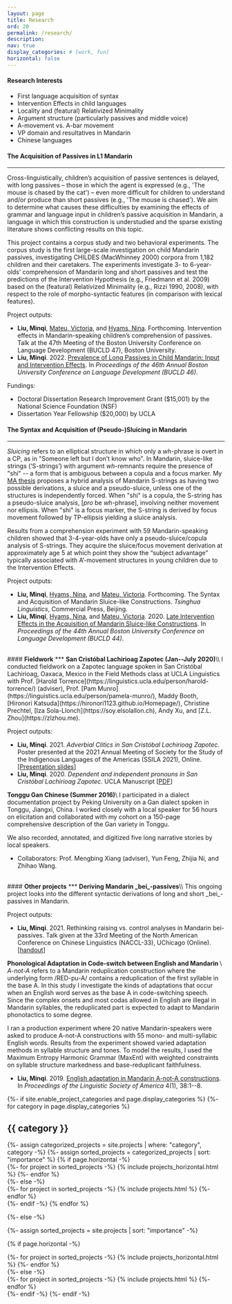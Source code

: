 ```yaml
---
layout: page
title: Research
ord: 20
permalink: /research/
description:
nav: true
display_categories: # [work, fun]
horizontal: false
---
```

#### <b>Research Interests</b>
* First language acquisition of syntax
* Intervention Effects in child languages
* Locality and (featural) Relativized Minimality 
* Argument structure  (particularly passives and middle voice)
* A-movement vs. A-bar movement
* VP domain and resultatives in Mandarin
* Chinese languages

#### <b>The Acquisition of Passives in L1 Mandarin</b>
***

Cross-linguistically, children’s acquisition of passive sentences is delayed, with long passives – those in which the agent is expressed (e.g., 'The mouse is chased by the cat') – even more difficult for children to understand and/or produce than short passives (e.g., 'The mouse is chased'). We aim to determine what causes these difficulties by examining the effects of grammar and language input in children’s passive acquisition in Mandarin, a language in which this construction is understudied and the sparse existing literature shows conflicting results on this topic. 

This project contains a corpus study and two behavioral experiments. The corpus study is the first large-scale investigation on child Mandarin passives, investigating CHILDES (MacWhinney 2000) corpora from 1,182 children and their caretakers. The  experiments  investigate 3- to 6-year-olds’ comprehension of Mandarin long and short passives and test the predictions of the Intervention Hypothesis (e.g., Friedmann et al. 2009) based on the (featural) Relativized Minimality (e.g., Rizzi 1990, 2008), with respect to the role of morpho-syntactic features (in comparison with lexical features).

Project outputs:
* __Liu, Minqi__, [Mateu, Victoria](https://www.victoriamateu.com), and [Hyams, Nina](https://linguistics.ucla.edu/person/nina-hyams/). Forthcoming. Intervention effects in Mandarin-speaking children’s comprehension of passives. Talk at the 47th Meeting of the Boston University Conference on Language Development (BUCLD 47), Boston University.
* __Liu, Minqi__. 2022. <a href="/assets/pdf/Liu_BUCLD46_LongPass.pdf" target="_new">Prevalence of Long Passives in Child Mandarin: Input and Intervention Effects</a>. In _Proceedings of the 46th Annual Boston University Conference on Language Development (BUCLD 46)_. 

Fundings:
* Doctoral Dissertation Research Improvement Grant ($15,001) by the National Science Foundation (NSF) 
* Dissertation Year Fellowship ($20,000) by UCLA

#### <b>The Syntax and Acquisition of (Pseudo-)Sluicing in Mandarin</b>
***
_Sluicing_ refers to an elliptical structure in which only a _wh_-phrase is overt in a CP, as in "Someone left but I don’t know who". In Mandarin, sluice-like strings (‘S-strings’) with argument _wh_-remnants require the presence of "shi" -- a form that is ambiguous between a copula and a focus marker. My [MA thesis](https://www.proquest.com/docview/2330601872/F87CEFA1CCBA4A89PQ/2?accountid=14512) proposes a hybrid analysis of Mandarin S-strings as having two possible derivations, a sluice and a pseudo-sluice, unless one of the structures is independently forced. When "shi" is a copula, the S-string has a pseudo-sluice analysis, [_pro_ be _wh_-phrase], involving neither movement nor ellipsis. When "shi" is a focus marker, the S-string is derived by focus movement followed by TP-ellipsis yielding a sluice analysis. 

Results from a comprehension experiment with 59 Mandarin-speaking children showed that 3-4-year-olds have only a pseudo-sluice/copula analysis of S-strings. They acquire the sluice/focus movement derivation at approximately age 5 at which point they show the “subject advantage” typically associated with A’-movement structures in young children due to the Intervention Effects.

Project outputs:
* __Liu, Minqi__, [Hyams, Nina](https://linguistics.ucla.edu/person/nina-hyams/), and [Mateu, Victoria](https://www.victoriamateu.com). Forthcoming. The Syntax and Acquisition of Mandarin Sluice-like Constructions. _Tsinghua  Linguistics_, Commercial Press, Beijing.
* __Liu, Minqi__, [Hyams, Nina](https://linguistics.ucla.edu/person/nina-hyams/), and [Mateu, Victoria](https://www.victoriamateu.com). 2020. <a href="/assets/pdf/Liu_BUCLD44_sluicing.pdf" target="_new">Late Intervention Effects in the Acquisition of Mandarin Sluice-like Constructions</a>. In _Proceedings of the 44th Annual Boston University Conference on Language Development (BUCLD 44)_. 



<br>
#### <b>Fieldwork</b>
***
<strong>San Cristóbal Lachirioag Zapotec (Jan--July 2020)</strong>\\
I conducted fieldwork on a Zapotec language spoken in San Cristóbal Lachirioag, Oaxaca, Mexico in the Field Methods class at UCLA Linguistics with Prof. [Harold Torrence](https://linguistics.ucla.edu/person/harold-torrence/) (adviser), Prof. [Pam Munro](https://linguistics.ucla.edu/person/pamela-munro/), Maddy Booth, [Hironori Katsuda](https://hironori1123.github.io/Homepage/), Christine Prechtel, [Iza Sola-Llonch](https://soy.elsolallon.ch), Andy Xu, and [Z.L. Zhou](https://zlzhou.me). 


Project outputs:
* __Liu, Minqi__. 2021. _Adverbial Clitics in San Cristóbal Lachirioag Zapotec_. Poster presented at the 2021 Annual Meeting of Society for the Study of the Indigenous Languages of the Americas (SSILA 2021), Online. [<a href="/assets/pdf/Liu_SSILA2021_AdvClitics.pdf" target="_new">Presentation slides</a>]
* __Liu, Minqi__. 2020. _Dependent and independent pronouns in San Cristóbal Lachirioag Zapotec_. UCLA Manuscript [<a href="/assets/pdf/Liu_SCLZ_pronoun.pdf" target="_new">PDF</a>]


<strong>Tonggu Gan Chinese (Summer 2016)</strong>\\
I participated in a dialect documentation project by Peking University on a Gan dialect spoken in Tonggu, Jiangxi, China. I worked closely with a local speaker for 56 hours on elicitation and collaborated with my cohort on a 150-page comprehensive description of the Gan variety in Tonggu.
<!-- , including its phonetics and phonological systems, as well as a general introduction to its lexicon and characteristic syntax structures -->
We also recorded, annotated, and digitized five long narrative stories by local  speakers. 
<!-- * Speaker: Xinxing Shuai -->
* Collaborators: Prof. Mengbing Xiang (adviser), Yun Feng, Zhijia Ni, and Zhihao Wang.





<br>
#### <b>Other projects</b>
***
<strong>Deriving Mandarin _bei_-passives</strong>\\
This ongoing project looks into the different syntactic derivations of long and short _bei_-passives in Mandarin. 

Project outputs:
* __Liu, Minqi__. 2021. Rethinking raising vs. control analyses in Mandarin bei-passives. Talk given at the 33rd Meeting of the North American Conference on Chinese Linguistics (NACCL-33), UChicago (Online). [<a href="/assets/pdf/Liu_NACCL33_handout.pdf" target="_new">handout</a>]

<strong>Phonological Adaptation in Code-switch between English and Mandarin </strong>\\
_A-not-A_ refers to a Mandarin reduplication construction where the underlying form /RED-pu-A/ contains a reduplication of the first syllable in the base A. In this study I investigate the kinds of adaptations that occur when an English word serves as the base A in code-switching speech. Since the complex onsets and most codas allowed in English are illegal in Mandarin syllables, the reduplicated part is expected to adapt to Mandarin phonotactics to some degree. 

I ran a production experiment where 20 native Mandarin-speakers were asked to produce A-not-A constructions with 55 mono- and multi-syllabic English words. Results from the experiment showed varied adaptation methods in syllable structure and tones. To model the results, I used the Maximum Entropy Harmonic Grammar (MaxEnt) with weighted constraints on syllable structure markedness and base-reduplicant faithfulness.

* __Liu, Minqi__. 2019. <a href="/assets/pdf/Liu_LSA2019_A-not-A_paper.pdf" target="_new">English adaptation in Mandarin A-not-A constructions</a>. In _Proceedings of the Linguistic Society of America_ 4(1), 38:1--8.



<!-- pages/projects.md -->
<div class="projects">
{%- if site.enable_project_categories and page.display_categories %}
  <!-- Display categorized projects -->
  {%- for category in page.display_categories %}
  <h2 class="category">{{ category }}</h2>
  {%- assign categorized_projects = site.projects | where: "category", category -%}
  {%- assign sorted_projects = categorized_projects | sort: "importance" %}
  <!-- Generate cards for each project -->
  {% if page.horizontal -%}
  <div class="container">
    <div class="row row-cols-2">
    {%- for project in sorted_projects -%}
      {% include projects_horizontal.html %}
    {%- endfor %}
    </div>
  </div>
  {%- else -%}
  <div class="grid">
    {%- for project in sorted_projects -%}
      {% include projects.html %}
    {%- endfor %}
  </div>
  {%- endif -%}
  {% endfor %}

{%- else -%}
<!-- Display projects without categories -->
  {%- assign sorted_projects = site.projects | sort: "importance" -%}
  <!-- Generate cards for each project -->
  {% if page.horizontal -%}
  <div class="container">
    <div class="row row-cols-2">
    {%- for project in sorted_projects -%}
      {% include projects_horizontal.html %}
    {%- endfor %}
    </div>
  </div>
  {%- else -%}
  <div class="grid">
    {%- for project in sorted_projects -%}
      {% include projects.html %}
    {%- endfor %}
  </div>
  {%- endif -%}
{%- endif -%}
</div>

